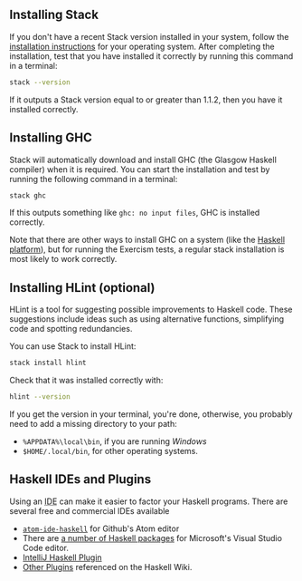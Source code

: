 ## Installing Stack

If you don't have a recent Stack version installed in your system, follow the
[installation instructions](http://docs.haskellstack.org/en/stable/install_and_upgrade/)
for your operating system. After completing the installation, test that you
have installed it correctly by running this command in a terminal:

```bash
stack --version
```

If it outputs a Stack version equal to or greater than 1.1.2, then you have it
installed correctly.

## Installing GHC

Stack will automatically download and install GHC (the Glasgow Haskell
compiler) when it is required. You can start the installation and test
by running the following command in a terminal:

```bash
stack ghc
```

If this outputs something like `ghc: no input files`, GHC is installed
correctly.

Note that there are other ways to install GHC on a system (like the
[Haskell platform](https://www.haskell.org/platform/)), but for
running the Exercism tests, a regular stack installation is most
likely to work correctly.

## Installing HLint (optional)

HLint is a tool for suggesting possible improvements to Haskell code. These
suggestions include ideas such as using alternative functions, simplifying
code and spotting redundancies.

You can use Stack to install HLint:

```bash
stack install hlint
```

Check that it was installed correctly with:

```bash
hlint --version
```

If you get the version in your terminal, you're done, otherwise, you
probably need to add a missing directory to your path:

- `%APPDATA%\local\bin`, if you are running *Windows*
- `$HOME/.local/bin`, for other operating systems.

## Haskell IDEs and Plugins

Using an <abbr title="Integrated Development Environment">IDE</abbr> can make it easier to factor your Haskell programs. There are several free and commercial IDEs available
- [`atom-ide-haskell`](https://atom-haskell.github.io/) for Github's Atom editor
- There are [a number of Haskell packages](https://medium.com/@dogwith1eye/setting-up-haskell-in-vs-code-on-macos-d2cc1ce9f60a) for Microsoft's Visual Studio Code editor.
- [IntelliJ Haskell Plugin](https://github.com/rikvdkleij/intellij-haskell)
- [Other Plugins](https://wiki.haskell.org/IDEs) referenced on the Haskell Wiki.
